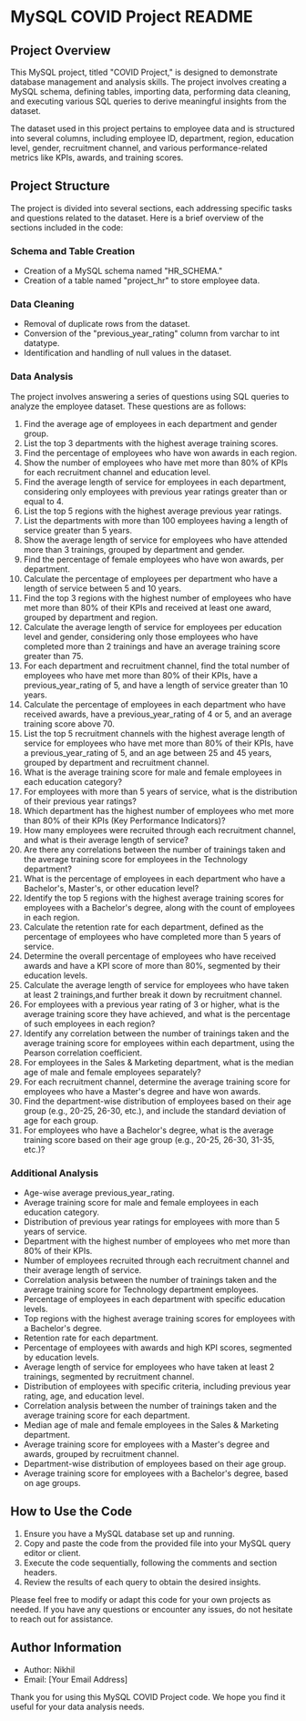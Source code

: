 # MySQL COVID Project README

## Project Overview
This MySQL project, titled "COVID Project," is designed to demonstrate database management and analysis skills. The project involves creating a MySQL schema, defining tables, importing data, performing data cleaning, and executing various SQL queries to derive meaningful insights from the dataset.

The dataset used in this project pertains to employee data and is structured into several columns, including employee ID, department, region, education level, gender, recruitment channel, and various performance-related metrics like KPIs, awards, and training scores.

## Project Structure
The project is divided into several sections, each addressing specific tasks and questions related to the dataset. Here is a brief overview of the sections included in the code:

### Schema and Table Creation
- Creation of a MySQL schema named "HR_SCHEMA."
- Creation of a table named "project_hr" to store employee data.

### Data Cleaning
- Removal of duplicate rows from the dataset.
- Conversion of the "previous_year_rating" column from varchar to int datatype.
- Identification and handling of null values in the dataset.

### Data Analysis
The project involves answering a series of questions using SQL queries to analyze the employee dataset. These questions are as follows:

1. Find the average age of employees in each department and gender group.
2. List the top 3 departments with the highest average training scores.
3. Find the percentage of employees who have won awards in each region.
4. Show the number of employees who have met more than 80% of KPIs for each recruitment channel and education level.
5. Find the average length of service for employees in each department, considering only employees with previous year ratings greater than or equal to 4.
6. List the top 5 regions with the highest average previous year ratings.
7. List the departments with more than 100 employees having a length of service greater than 5 years.
8. Show the average length of service for employees who have attended more than 3 trainings, grouped by department and gender.
9. Find the percentage of female employees who have won awards, per department.
10. Calculate the percentage of employees per department who have a length of service between 5 and 10 years.
11. Find the top 3 regions with the highest number of employees who have met more than 80% of their KPIs and received at least one award, grouped by department and region.
12. Calculate the average length of service for employees per education level and gender, considering only those employees who have completed more than 2 trainings and have an average training score greater than 75.
13. For each department and recruitment channel, find the total number of employees who have met more than 80% of their KPIs, have a previous_year_rating of 5, and have a length of service greater than 10 years.
14. Calculate the percentage of employees in each department who have received awards, have a previous_year_rating of 4 or 5, and an average training score above 70.
15. List the top 5 recruitment channels with the highest average length of service for employees who have met more than 80% of their KPIs, have a previous_year_rating of 5, and an age between 25 and 45 years, grouped by department and recruitment channel.
16. What is the average training score for male and female employees in each education category?
17. For employees with more than 5 years of service, what is the distribution of their previous year ratings?
18. Which department has the highest number of employees who met more than 80% of their KPIs (Key Performance Indicators)?
19. How many employees were recruited through each recruitment channel, and what is their average length of service?
20. Are there any correlations between the number of trainings taken and the average training score for employees in the Technology department?
21. What is the percentage of employees in each department who have a Bachelor's, Master's, or other education level?
22. Identify the top 5 regions with the highest average training scores for employees with a Bachelor's degree, along with the count of employees in each region.
23. Calculate the retention rate for each department, defined as the percentage of employees who have completed more than 5 years of service.
24. Determine the overall percentage of employees who have received awards and have a KPI score of more than 80%, segmented by their education levels.
25. Calculate the average length of service for employees who have taken at least 2 trainings,and further break it down by recruitment channel.
26. For employees with a previous year rating of 3 or higher, what is the average training score they have achieved, and what is the percentage of such employees in each region?
27. Identify any correlation between the number of trainings taken and the average training score for employees within each department, using the Pearson correlation coefficient.
28. For employees in the Sales & Marketing department, what is the median age of male and female employees separately?
29. For each recruitment channel, determine the average training score for employees who have a Master's degree and have won awards.
30. Find the department-wise distribution of employees based on their age group (e.g., 20-25, 26-30, etc.), and include the standard deviation of age for each group.
31. For employees who have a Bachelor's degree, what is the average training score based on their age group (e.g., 20-25, 26-30, 31-35, etc.)?


### Additional Analysis
- Age-wise average previous_year_rating.
- Average training score for male and female employees in each education category.
- Distribution of previous year ratings for employees with more than 5 years of service.
- Department with the highest number of employees who met more than 80% of their KPIs.
- Number of employees recruited through each recruitment channel and their average length of service.
- Correlation analysis between the number of trainings taken and the average training score for Technology department employees.
- Percentage of employees in each department with specific education levels.
- Top regions with the highest average training scores for employees with a Bachelor's degree.
- Retention rate for each department.
- Percentage of employees with awards and high KPI scores, segmented by education levels.
- Average length of service for employees who have taken at least 2 trainings, segmented by recruitment channel.
- Distribution of employees with specific criteria, including previous year rating, age, and education level.
- Correlation analysis between the number of trainings taken and the average training score for each department.
- Median age of male and female employees in the Sales & Marketing department.
- Average training score for employees with a Master's degree and awards, grouped by recruitment channel.
- Department-wise distribution of employees based on their age group.
- Average training score for employees with a Bachelor's degree, based on age groups.

## How to Use the Code
1. Ensure you have a MySQL database set up and running.
2. Copy and paste the code from the provided file into your MySQL query editor or client.
3. Execute the code sequentially, following the comments and section headers.
4. Review the results of each query to obtain the desired insights.

Please feel free to modify or adapt this code for your own projects as needed. If you have any questions or encounter any issues, do not hesitate to reach out for assistance.

## Author Information
- Author: Nikhil
- Email: [Your Email Address]

Thank you for using this MySQL COVID Project code. We hope you find it useful for your data analysis needs.
